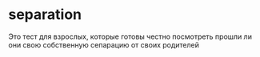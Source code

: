 # separation
Это тест для взрослых, которые готовы честно посмотреть прошли ли они свою собственную сепарацию от своих родителей
